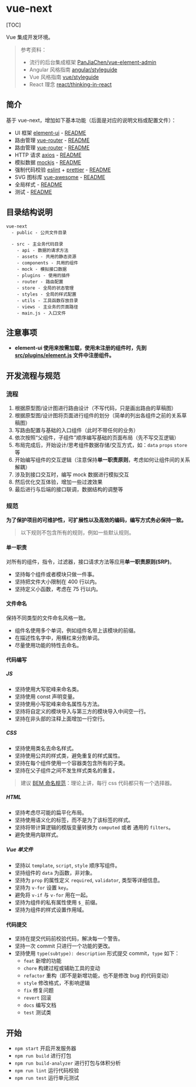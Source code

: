 # vue-next

[TOC]

Vue 集成开发环境。

> 参考资料：
>
> - 流行的后台集成框架 [PanJiaChen/vue-element-admin](https://github.com/PanJiaChen/vue-element-admin)
> - Angular 风格指南 [angular/styleguide](https://angular.cn/guide/styleguide)
> - Vue 风格指南 [vue/styleguide](https://cn.vuejs.org/v2/style-guide)
> - React 理念 [react/thinking-in-react](https://react.docschina.org/docs/thinking-in-react.html)

## 简介

基于 vue-next，增加如下基本功能（后面是对应的说明文档或配置文件）：

- UI 框架 [element-ui](https://element.eleme.cn/#/zh-CN) - [README](src/plugins/element.js)
- 路由管理 [vue-router](https://router.vuejs.org/zh/installation.html) - [README](src/router/index.js)
- 路由管理 [vue-router](https://router.vuejs.org/zh/installation.html) - [README](src/router/index.js)
- HTTP 请求 [axios](https://github.com/axios/axios) - [README](src/utils/request.js)
- 模拟数据 [mockjs](https://github.com/nuysoft/Mock/wiki/Getting-Started) - [README](src/mock/README.md)
- 强制代码校验 [eslint](https://github.com/vuejs/vue-cli/tree/dev/packages/%40vue/cli-plugin-eslint) + [prettier](https://prettier.io/) - [README](.eslintrc.js)
- SVG 图标库 [vue-awesome](https://github.com/Justineo/vue-awesomes) - [README](src/plugins/svg-icon.js)
- 全局样式 - [README](src/styles/README.md)
- 测试 - [README](tests/README.md)

## 目录结构说明

```
vue-next
  - public - 公共文件目录

  - src - 主业务代码目录
    - api - 数据的请求方法
    - assets - 共用的静态资源
    - components - 共用的组件
    - mock - 模拟接口数据
    - plugins - 使用的插件
    - router - 路由配置
    - store - 全局的状态管理
    - styles - 全局的样式配置
    - utils - 工具函数存放目录
    - views - 主业务的页面路径
    - main.js - 入口文件
```

## 注意事项

- **element-ui 使用来按需加载，使用未注册的组件时，先到 [src/plugins/element.js](src/plugins/element.js) 文件中注册组件。**

## 开发流程与规范

### 流程

1. 根据原型图/设计图进行路由设计（不写代码，只是画出路由的草稿图）
2. 根据原型图/设计图将页面进行组件的划分（简单的列出各组件之前的关系草稿图）
3. 写路由配置与基础的入口组件（此时不带任何的业务）
4. 依次按照“父组件，子组件”顺序编写基础的页面布局（先不写交互逻辑）
5. 布局完成后，开始设计/思考组件数据存储/交互方式，如：`data` `props` `store` 等
6. 开始编写组件的交互逻辑（注意保持**单一职责原则**，考虑如何让组件间的关系解耦）
7. 涉及到接口交互时，编写 mock 数据进行模拟交互
8. 然后优化交互体验，增加一些过渡效果
9. 最后进行与后端的接口联调，数据结构的调整等

### 规范

**为了保护项目的可维护性，可扩展性以及高效的编码，编写方式务必保持一致。**

> 以下规则不包含所有的规则，例如一些默认规则。

#### 单一职责

对所有的组件，指令，过滤器，接口请求方法等应用**单一职责原则(SRP)**。

- 坚持每个组件或者模块只做一件事。
- 坚持把文件大小限制在 400 行以内。
- 坚持定义小函数，考虑在 75 行以内。

#### 文件命名

保持不同类型的文件命名风格一致。

- 组件名使用多个单词，例如组件名带上该模块的前缀。
- 在描述性名字中，用横杠来分割单词。
- 尽量使用功能的特性去命名。

#### 代码编写

##### JS

- 坚持使用大写驼峰来命名类。
- 坚持使用 const 声明变量。
- 坚持使用小写驼峰来命名属性与方法。
- 坚持将自定义的模块导入与第三方的模块导入中间空一行。
- 坚持在非头部的注释上面增加一行空行。

##### CSS

- 坚持使用类名去命名样式。
- 坚持使用公共的样式类，避免重复的样式属性。
- 坚持在每个组件使用一个容器类包含所有的子类。
- 坚持在父子组件之间不发生样式类名的重复。

> 建议 [BEM 命名规范](https://github.com/Tencent/tmt-workflow/wiki/%E2%92%9B-%5B%E8%A7%84%E8%8C%83%5D--CSS-BEM-%E4%B9%A6%E5%86%99%E8%A7%84%E8%8C%83)：理论上讲，每行 css 代码都只有一个选择器。

##### HTML

- 坚持考虑尽可能的扁平化布局。
- 坚持使用语义化的标签，而不是为了该标签的样式。
- 坚持将带计算逻辑的模版变量转换为 `computed` 或者 通用的 `filters`。
- 避免使用内联样式。

##### Vue 单文件

- 坚持以 `template`, `script`, `style` 顺序写组件。
- 坚持组件的 `data` 为函数，非对象。
- 坚持为 `prop` 的属性定义 `required`, `validator`, 类型等详细信息。
- 坚持为 `v-for` 设置 `key`。
- 避免将 `v-if` 与 `v-for` 用在一起。
- 坚持为组件的私有属性使用 `$_` 前缀。
- 坚持为组件的样式设置作用域。

#### 代码提交

- 坚持在提交代码前校验代码，解决每一个警告。
- 坚持一次 commit 只进行一个功能的更改。
- 坚持使用 `type(subtype): description` 形式提交 commit，`type` 如下：
  - `feat` 新增的功能
  - `chore` 构建过程或辅助工具的变动
  - `refactor` 重构（即不是新增功能，也不是修改 bug 的代码变动）
  - `style` 修改格式，不影响逻辑
  - `fix` 修复问题
  - `revert` 回滚
  - `docs` 编写文档
  - `test` 测试类

## 开始

- `npm start` 开启开发服务器
- `npm run build` 进行打包
- `npm run build-analyzer` 进行打包与体积分析
- `npm run lint` 运行代码校验
- `npm run test` 运行单元测试